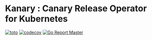 # Kanary : Canary Release Operator for Kubernetes
[![toto](https://travis-ci.org/etiennecoutaud/kanary.svg?branch=master)](https://travis-ci.org/etiennecoutaud/kanary.svg?branch=master)
[![codecov](https://codecov.io/gh/etiennecoutaud/kanary/master/staging/graph/badge.svg)](https://codecov.io/gh/etiennecoutaud/kanary)
[![Go Report Master](https://goreportcard.com/badge/github.com/etiennecoutaud/kanary)](https://goreportcard.com/report/github.com/etiennecoutaud/kanary)